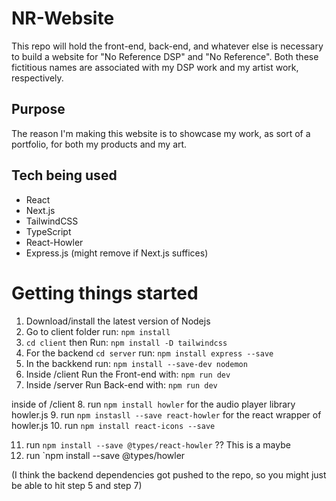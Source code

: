 # NR-Website

This repo will hold the front-end, back-end, and whatever else is necessary to build a website for "No Reference DSP" and "No Reference". Both these fictitious names are associated with my DSP work and my artist work, respectively. 

## Purpose
The reason I'm making this website is to showcase my work, as sort of a portfolio, for both my products and my art.

## Tech being used
- React
- Next.js
- TailwindCSS
- TypeScript
- React-Howler
- Express.js (might remove if Next.js suffices) 


# Getting things started
1. Download/install the latest version of Nodejs
2. Go to client folder run: `npm install` 
3. `cd client` then Run: `npm install -D tailwindcss`
4. For the backend `cd server` run: `npm install express --save`
5. In the backkend run: `npm install --save-dev nodemon`
6. Inside /client Run the Front-end with: `npm run dev`
7. Inside /server Run Back-end with:  `npm run dev`

inside of /client
8. run `npm install howler` for the audio player library howler.js
9. run `npm instasll --save react-howler` for the react wrapper of howler.js
10. run `npm install react-icons --save`

11. run `npm install --save @types/react-howler` ?? This is a maybe
12. run `npm install --save @types/howler

(I think the backend dependencies got pushed to the repo, so you might just be able to hit step 5 and step 7)